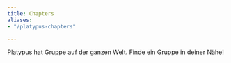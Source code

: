 ```yaml
---
title: Chapters
aliases:
- "/platypus-chapters"

---
```

Platypus hat Gruppe auf der ganzen Welt. Finde ein Gruppe in deiner Nähe!
